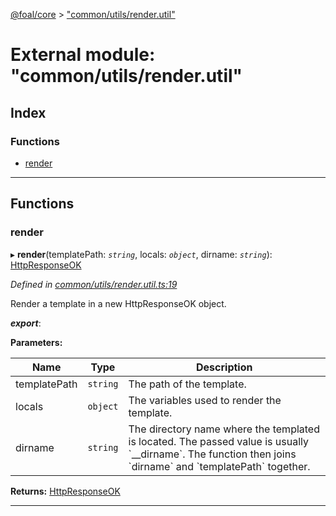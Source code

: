 [@foal/core](../README.md) > ["common/utils/render.util"](../modules/_common_utils_render_util_.md)

# External module: "common/utils/render.util"

## Index

### Functions

* [render](_common_utils_render_util_.md#render)

---

## Functions

<a id="render"></a>

###  render

▸ **render**(templatePath: *`string`*, locals: *`object`*, dirname: *`string`*): [HttpResponseOK](../classes/_core_http_http_responses_.httpresponseok.md)

*Defined in [common/utils/render.util.ts:19](https://github.com/FoalTS/foal/blob/7934e4d7/packages/core/src/common/utils/render.util.ts#L19)*

Render a template in a new HttpResponseOK object.

*__export__*: 

**Parameters:**

| Name | Type | Description |
| ------ | ------ | ------ |
| templatePath | `string` |  The path of the template. |
| locals | `object` |  The variables used to render the template. |
| dirname | `string` |  The directory name where the templated is located. The passed value is usually \`\_\_dirname\`. The function then joins \`dirname\` and \`templatePath\` together. |

**Returns:** [HttpResponseOK](../classes/_core_http_http_responses_.httpresponseok.md)

___

